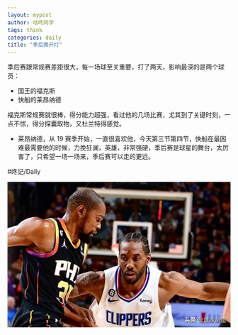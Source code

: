 ```yaml
---
layout: mypost
author: 咕咚同学
tags: think 
categories: daily
title: "季后赛开打"
---
```


季后赛跟常规赛差距很大，每一场球至关重要，打了两天，影响最深的是两个球员：
- ​国王的福克斯
- ​快船的莱昂纳德

福克斯常规赛就很棒，得分能力超强，看过他的几场比赛，尤其到了关键时刻，一点不怵，得分探囊取物，又杜兰特得感觉。

- 莱昂纳德，从 19 赛季开始，一直很喜欢他，今天第三节第四节，快船在最困难最需要他的时候，力挽狂澜，英雄，非常强硬，季后赛是球星的舞台，太厉害了，只希望一场一场来，季后赛可以走的更远。


#咚记/Daily 

![](https://raw.githubusercontent.com/maoruibin/assets/master/2023/04/17/3f39bb60116780f33ed115db88eb424c.jpg)